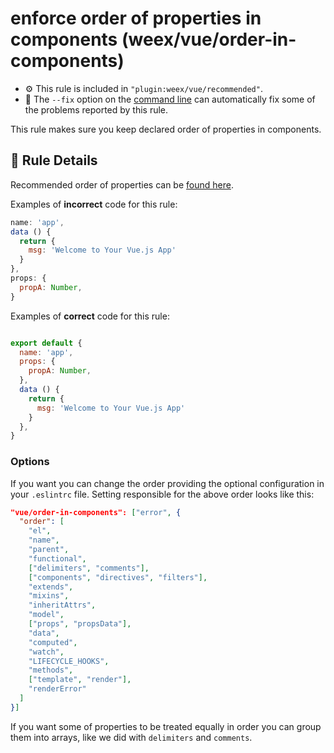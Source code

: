 # enforce order of properties in components (weex/vue/order-in-components)

- :gear: This rule is included in `"plugin:weex/vue/recommended"`.
- :wrench: The `--fix` option on the [command line](http://eslint.org/docs/user-guide/command-line-interface#fix) can automatically fix some of the problems reported by this rule.

This rule makes sure you keep declared order of properties in components.

## :book: Rule Details

Recommended order of properties can be [found here](https://vuejs.org/v2/style-guide/#Component-instance-options-order-recommended).

Examples of **incorrect** code for this rule:

```js
name: 'app',
data () {
  return {
    msg: 'Welcome to Your Vue.js App'
  }
},
props: {
  propA: Number,
}
```

Examples of **correct** code for this rule:

```js

export default {
  name: 'app',
  props: {
    propA: Number,
  },
  data () {
    return {
      msg: 'Welcome to Your Vue.js App'
    }
  },
}

```

### Options

If you want you can change the order providing the optional configuration in your `.eslintrc` file. Setting responsible for the above order looks like this:

``` json
"vue/order-in-components": ["error", {
  "order": [
    "el",
    "name",
    "parent",
    "functional",
    ["delimiters", "comments"],
    ["components", "directives", "filters"],
    "extends",
    "mixins",
    "inheritAttrs",
    "model",
    ["props", "propsData"],
    "data",
    "computed",
    "watch",
    "LIFECYCLE_HOOKS",
    "methods",
    ["template", "render"],
    "renderError"
  ]
}]
```

If you want some of properties to be treated equally in order you can group them into arrays, like we did with `delimiters` and `comments`.
